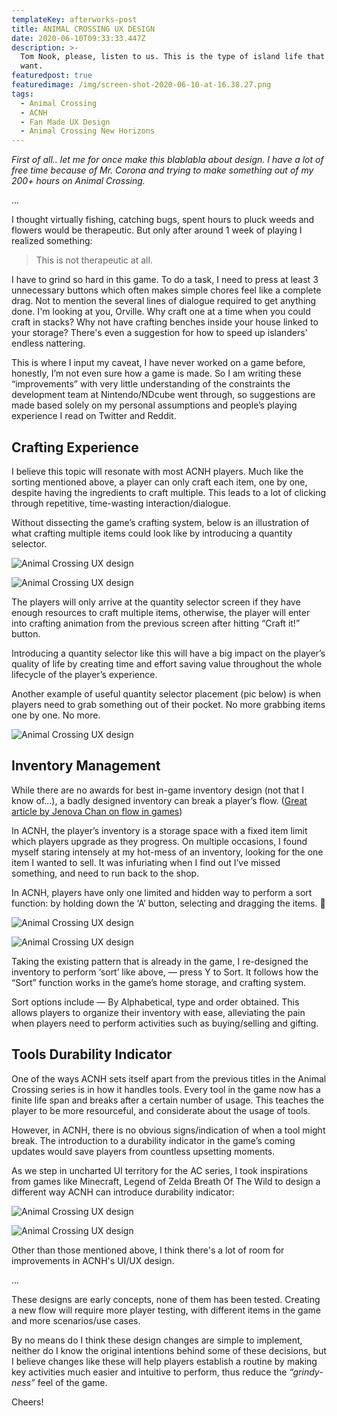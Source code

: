 ```yaml
---
templateKey: afterworks-post
title: ANIMAL CROSSING UX DESIGN
date: 2020-06-10T09:33:33.447Z
description: >-
  Tom Nook, please, listen to us. This is the type of island life that we all
  want.
featuredpost: true
featuredimage: /img/screen-shot-2020-06-10-at-16.38.27.png
tags:
  - Animal Crossing
  - ACNH
  - Fan Made UX Design
  - Animal Crossing New Horizons
---
```

_First of all.. let me for once make this blablabla about design. I have a lot of free time because of Mr. Corona and trying to make something out of my 200+ hours on Animal Crossing._ 

...

I thought virtually fishing, catching bugs, spent hours to pluck weeds and flowers would be therapeutic. But only after around 1 week of playing I realized something:  

> This is not therapeutic at all.

I have to grind so hard in this game. To do a task, I need to press at least 3 unnecessary buttons which often makes simple chores feel like a complete drag. Not to mention the several lines of dialogue required to get anything done. I'm looking at you, Orville. Why craft one at a time when you could craft in stacks? Why not have crafting benches inside your house linked to your storage? There's even a suggestion for how to speed up islanders' endless nattering.

This is where I input my caveat, I have never worked on a game before, honestly, I’m not even sure how a game is made. So I am writing these “improvements” with very little understanding of the constraints the development team at Nintendo/NDcube went through, so suggestions are made based solely on my personal assumptions and people’s playing experience I read on Twitter and Reddit.

## **Crafting Experience**

I believe this topic will resonate with most ACNH players. Much like the sorting mentioned above, a player can only craft each item, one by one, despite having the ingredients to craft multiple. This leads to a lot of clicking through repetitive, time-wasting interaction/dialogue.

Without dissecting the game’s crafting system, below is an illustration of what crafting multiple items could look like by introducing a quantity selector.

![Animal Crossing UX design](/img/craft-before.jpeg "Item Crafting Screen")

![Animal Crossing UX design](/img/craft.jpg "Item Crafting Screen Redesign")

The players will only arrive at the quantity selector screen if they have enough resources to craft multiple items, otherwise, the player will enter into crafting animation from the previous screen after hitting “Craft it!” button.

Introducing a quantity selector like this will have a big impact on the player’s quality of life by creating time and effort saving value throughout the whole lifecycle of the player’s experience.

Another example of useful quantity selector placement (pic below) is when players need to grab something out of their pocket. No more grabbing items one by one. No more.

![Animal Crossing UX design](/img/grab-item-5.jpg "Grab Item Screen Redesign")

## Inventory Management

While there are no awards for best in-game inventory design (not that I know of…), a badly designed inventory can break a player’s flow. ([Great article by Jenova Chan on flow in games](http://www.ccs.neu.edu/home/lieber/courses/cs4500/sp09/resources/p31-chen-flow-in-games.pdf))

In ACNH, the player’s inventory is a storage space with a fixed item limit which players upgrade as they progress. On multiple occasions, I found myself staring intensely at my hot-mess of an inventory, looking for the one item I wanted to sell. It was infuriating when I find out I’ve missed something, and need to run back to the shop.

In ACNH, players have only one limited and hidden way to perform a sort function: by holding down the ‘A’ button, selecting and dragging the items. 🤯

![Animal Crossing UX design](/img/sort-inventory-before.jpeg "Inventory Screen without Sorting Feature")

![Animal Crossing UX design](/img/sort-inventory.jpg "Inventory Screen with Sorting Feature")

Taking the existing pattern that is already in the game, I re-designed the inventory to perform ‘sort’ like above, — press Y to Sort. It follows how the “Sort” function works in the game’s home storage, and crafting system.

Sort options include — By Alphabetical, type and order obtained. This allows players to organize their inventory with ease, alleviating the pain when players need to perform activities such as buying/selling and gifting.

## Tools Durability Indicator

One of the ways ACNH sets itself apart from the previous titles in the Animal Crossing series is in how it handles tools. Every tool in the game now has a finite life span and breaks after a certain number of usage. This teaches the player to be more resourceful, and considerate about the usage of tools.

However, in ACNH, there is no obvious signs/indication of when a tool might break. The introduction to a durability indicator in the game’s coming updates would save players from countless upsetting moments.

As we step in uncharted UI territory for the AC series, I took inspirations from games like Minecraft, Legend of Zelda Breath Of The Wild to design a different way ACNH can introduce durability indicator:

![Animal Crossing UX design](/img/tools-hp-before.jpeg "Invisible Tools HP")

![Animal Crossing UX design](/img/tools-hp.jpg "Visible Tools HP")

Other than those mentioned above, I think there's a lot of room for improvements in ACNH's UI/UX design.

...

These designs are early concepts, none of them has been tested. Creating a new flow will require more player testing, with different items in the game and more scenarios/use cases.

By no means do I think these design changes are simple to implement, neither do I know the original intentions behind some of these decisions, but I believe changes like these will help players establish a routine by making key activities much easier and intuitive to perform, thus reduce the _“grindy-ness”_ feel of the game.

Cheers!
